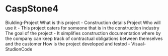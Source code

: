 # CaspStone4
Biulding-Project
What is this project - Construction details Project
Who will use it - This project caters for someone that is in the construction industry
The goal of the project - It simplifies construction documentation where by the company can keep track of contractual obligations between themselves and the customer
How is the project developed and tested - Visual-StudionCode
